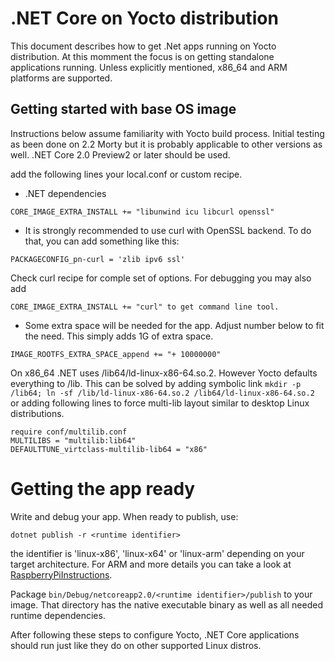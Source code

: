 # .NET Core on Yocto distribution

This document describes how to get .Net apps running on Yocto distribution. 
At this momment the focus is on getting standalone applications running. 
Unless explicitly mentioned, x86_64 and ARM platforms are supported. 

## Getting started with base OS image
Instructions below assume familiarity with Yocto build process. 
Initial testing as been done on 2.2 Morty but it is probably applicable to 
other versions as well. .NET Core 2.0 Preview2 or later should be used.  

add the following lines your local.conf or custom recipe.

* .NET dependencies
```
CORE_IMAGE_EXTRA_INSTALL += "libunwind icu libcurl openssl"
```

* It is strongly recommended to use curl with OpenSSL backend. 
To do that, you can add something like this:

```
PACKAGECONFIG_pn-curl = 'zlib ipv6 ssl'
```

Check curl recipe for comple set of options. For debugging you may also add

```
CORE_IMAGE_EXTRA_INSTALL += "curl" to get command line tool.
```

* Some extra space will be needed for the app. Adjust number below to fit the need. 
This simply adds 1G of extra space. 

```
IMAGE_ROOTFS_EXTRA_SPACE_append += "+ 10000000"
```

On x86_64 .NET uses /lib64/ld-linux-x86-64.so.2. However Yocto defaults everything to /lib.
This can be solved by adding symbolic link `mkdir -p /lib64; ln -sf /lib/ld-linux-x86-64.so.2 /lib64/ld-linux-x86-64.so.2` or adding following lines to force multi-lib layout similar to desktop Linux distributions.

```
require conf/multilib.conf
MULTILIBS = "multilib:lib64"
DEFAULTTUNE_virtclass-multilib-lib64 = "x86"
```

# Getting the app ready

Write and debug your app. When ready to publish, use:

```
dotnet publish -r <runtime identifier>
```

the identifier is 'linux-x86', 'linux-x64' or 'linux-arm' depending on your target architecture. 
For ARM and more details you can take a look at [RaspberryPiInstructions](RaspberryPiInstructions.md).

Package `bin/Debug/netcoreapp2.0/<runtime identifier>/publish` to your image.
That directory has the native executable binary as well as all needed runtime dependencies. 

After following these steps to configure Yocto, .NET Core applications should run just like they do on other supported Linux distros.



